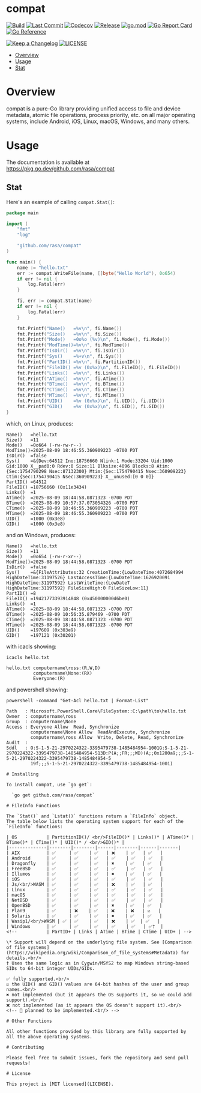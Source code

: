 # compat

[![Build](https://github.com/rasa/compat/actions/workflows/build.yml/badge.svg)](https://github.com/rasa/compat/actions/workflows/build.yml)
[![Last Commit](https://img.shields.io/github/last-commit/rasa/compat.svg)](https://github.com/rasa/compat/commits)
[![Codecov](https://codecov.io/gh/rasa/compat/branch/main/graph/badge.svg)](https://codecov.io/gh/rasa/compat)
[![Release](https://img.shields.io/github/v/release/rasa/compat.svg?style=flat)](https://github.com/rasa/compat/releases)
[![go.mod](https://img.shields.io/github/go-mod/go-version/rasa/compat)](go.mod)
[![Go Report Card](https://goreportcard.com/badge/github.com/rasa/compat)](https://goreportcard.com/report/github.com/rasa/compat)
[![Go Reference](https://pkg.go.dev/badge/github.com/rasa/compat.svg)](https://pkg.go.dev/github.com/rasa/compat)
<!-- @synk: The badge feature is no longer actively being maintained or developed.
[![Known Vulnerabilities](https://snyk.io/test/github/rasa/compat/badge.svg)](https://snyk.io/test/github/rasa/compat)
-->
[![Keep a Changelog](https://img.shields.io/badge/changelog-Keep%20a%20Changelog-%23E05735)](CHANGELOG.md)
[![LICENSE](https://img.shields.io/github/license/rasa/compat)](LICENSE)

<!--ts-->
* [Overview](#overview)
* [Usage](#usage)
* [Stat](#stat)
<!--te-->

# Overview

compat is a pure-Go library providing unified access to file and device metadata, atomic file operations, process priority, etc. on all major operating systems, include Android, iOS, Linux, macOS, Windows, and many others.

# Usage

The documentation is available at https://pkg.go.dev/github.com/rasa/compat

## Stat

Here's an example of calling `compat.Stat()`:

```go
package main

import (
	"fmt"
	"log"

	"github.com/rasa/compat"
)

func main() {
	name := "hello.txt"
	err := compat.WriteFile(name, []byte("Hello World"), 0o654)
	if err != nil {
		log.Fatal(err)
	}

	fi, err := compat.Stat(name)
	if err != nil {
		log.Fatal(err)
	}

	fmt.Printf("Name()   =%v\n", fi.Name())
	fmt.Printf("Size()   =%v\n", fi.Size())
	fmt.Printf("Mode()   =0o%o (%v)\n", fi.Mode(), fi.Mode())
	fmt.Printf("ModTime()=%v\n", fi.ModTime())
	fmt.Printf("IsDir()  =%v\n", fi.IsDir())
	fmt.Printf("Sys()    =%+v\n", fi.Sys())
	fmt.Printf("PartID() =%v\n", fi.PartitionID())
	fmt.Printf("FileID() =%v (0x%x)\n", fi.FileID(), fi.FileID())
	fmt.Printf("Links()  =%v\n", fi.Links())
	fmt.Printf("ATime()  =%v\n", fi.ATime())
	fmt.Printf("BTime()  =%v\n", fi.BTime())
	fmt.Printf("CTime()  =%v\n", fi.CTime())
	fmt.Printf("MTime()  =%v\n", fi.MTime())
	fmt.Printf("UID()    =%v (0x%x)\n", fi.UID(), fi.UID())
	fmt.Printf("GID()    =%v (0x%x)\n", fi.GID(), fi.GID())
}

```
which, on Linux, produces:
```text
Name()   =hello.txt
Size()   =11
Mode()   =0o664 (-rw-rw-r--)
ModTime()=2025-08-09 18:46:55.360909223 -0700 PDT
IsDir()  =false
Sys()    =&{Dev:64512 Ino:18756660 Nlink:1 Mode:33204 Uid:1000 Gid:1000 X__pad0:0 Rdev:0 Size:11 Blksize:4096 Blocks:8 Atim:{Sec:1754790298 Nsec:87132300} Mtim:{Sec:1754790415 Nsec:360909223} Ctim:{Sec:1754790415 Nsec:360909223} X__unused:[0 0 0]}
PartID() =64512
FileID() =18756660 (0x11e3434)
Links()  =1
ATime()  =2025-08-09 18:44:58.0871323 -0700 PDT
BTime()  =2025-08-09 10:57:37.073054326 -0700 PDT
CTime()  =2025-08-09 18:46:55.360909223 -0700 PDT
MTime()  =2025-08-09 18:46:55.360909223 -0700 PDT
UID()    =1000 (0x3e8)
GID()    =1000 (0x3e8)
```
and on Windows, produces:
```text
Name()   =hello.txt
Size()   =11
Mode()   =0o654 (-rw-r-xr--)
ModTime()=2025-08-09 18:44:58.0871323 -0700 PDT
IsDir()  =false
Sys()    =&{FileAttributes:32 CreationTime:{LowDateTime:4072684994 HighDateTime:31197526} LastAccessTime:{LowDateTime:1626920091 HighDateTime:31197592} LastWriteTime:{LowDateT
HighDateTime:31197592} FileSizeHigh:0 FileSizeLow:11}
PartID() =8
FileID() =19421773393914848 (0x450000000d6be0)
Links()  =1
ATime()  =2025-08-09 18:44:58.0871323 -0700 PDT
BTime()  =2025-08-09 10:56:35.879469 -0700 PDT
CTime()  =2025-08-09 18:44:58.0871323 -0700 PDT
MTime()  =2025-08-09 18:44:58.0871323 -0700 PDT
UID()    =197609 (0x303e9)
GID()    =197121 (0x30201)
```
with icacls showing:
```
icacls hello.txt

hello.txt computername\ross:(R,W,D)
          computername\None:(RX)
          Everyone:(R)
```
and powershell showing:
```
powershell -command "Get-Acl hello.txt | Format-List"

Path   : Microsoft.PowerShell.Core\FileSystem::C:\path\to\hello.txt
Owner  : computername\ross
Group  : computername\None
Access : Everyone Allow  Read, Synchronize
         computername\None Allow  ReadAndExecute, Synchronize
         computername\ross Allow  Write, Delete, Read, Synchronize
Audit  :
Sddl   : O:S-1-5-21-2970224322-3395479738-1485484954-1001G:S-1-5-21-2970224322-3395479738-1485484954-513D:P(A;;FR;;;WD)(A;;0x1200a9;;;S-1-5-21-2970224322-3395479738-1485484954-5
         19f;;;S-1-5-21-2970224322-3395479738-1485484954-1001)

# Installing

To install compat, use `go get`:

  `go get github.com/rasa/compat`

# FileInfo Functions

The `Stat()` and `Lstat()` functions return a `FileInfo` object.
The table below lists the operating system support for each of the `FileInfo` functions:

| OS           | PartitionID()/ <br/>FileID()* | Links()* | ATime()* | BTime()* | CTime()* | UID()* / <br/>GID()* |
|--------------|--------|--------|------|--------|------|-------|
| AIX          | ✅     | ✅    | ✅   | ❌    | ✅   | ✅   |
| Android      | ✅     | ✅    | ✅   | ✅    | ✅   | ✅   |
| Dragonfly    | ✅     | ✅    | ✅   | ✖️    | ✅   | ✅   |
| FreeBSD      | ✅     | ✅    | ✅   | ✅    | ✅   | ✅   |
| Illumos      | ✅     | ✅    | ✅   | ✖️    | ✅   | ✅   |
| iOS          | ✅     | ✅    | ✅   | ✅    | ✅   | ✅   |
| Js/<br/>WASM | ✅     | ✅    | ✅   | ❌    | ✅   | ✅   |
| Linux        | ✅     | ✅    | ✅   | ✅    | ✅   | ✅   |
| macOS        | ✅     | ✅    | ✅   | ✅    | ✅   | ✅   |
| NetBSD       | ✅     | ✅    | ✅   | ✅    | ✅   | ✅   |
| OpenBSD      | ✅     | ✅    | ✅   | ✖️    | ✅   | ✅   |
| Plan9        | ✅     | ❌    | ✅   | ❌    | ❌   | ☑️   |
| Solaris      | ✅     | ✅    | ✅   | ✖️    | ✅   | ✅   |
| Wasip1/<br/>WASM | ✅ | ✅    | ✅   | ❌    | ✅  | ✅   |
| Windows      | ✅     | ✅    | ✅   | ✅    | ✅   | ✅†  |
<!--           | PartID+ | Links | ATime | BTime | CTime | UID+ | -->

\* Support will depend on the underlying file system. See [Comparison of file systems](https://wikipedia.org/wiki/Comparison_of_file_systems#Metadata) for details.<br/>
† Uses the same logic as in Cygwin/MSYS2 to map Windows string-based SIDs to 64-bit integer UIDs/GIDs.

✅ fully supported.<br/>
☑️ the UID() and GID() values are 64-bit hashes of the user and group names.<br/>
✖️ not implemented (but it appears the OS supports it, so we could add support).<br/>
❌ not implemented (as it appears the OS doesn't support it).<br/>
<!-- 🚧 planned to be implemented.<br/> -->

# Other Functions

All other functions provided by this library are fully supported by all the above operating systems.

# Contributing

Please feel free to submit issues, fork the repository and send pull requests!

# License

This project is [MIT licensed](LICENSE).
